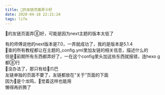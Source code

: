 ```yaml
---
title: 👴的友链页面弄⑧好
date: 2020-04-18 22:21:24
tags: life
---
```

👴的友链页面弄⑧好，可能是因为next主题的版本太低了  
<!--more-->
有的师傅说他的next版本是7.0，一弄就成功了，我的是版本是5.1.4  
👴查的所有教程都让在主题的_config.yml里加友链的相关信息，描述什么的  
但是👴前期所有东西都弄好了，一在这个config里头加这些东西就报错，连hexo g都⑧行  
👴没办法了，那只有给👴爪巴  
友链单独的页面不要了，友链都放在“关于”页面的下面  
因为👴是个龙鸣，👴觉着这样也能用  
懒得再折腾了  